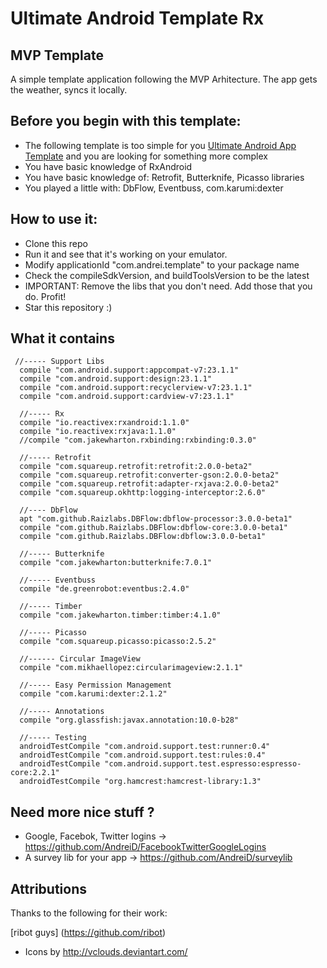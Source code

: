 Ultimate Android Template Rx
===================

MVP Template
------------

A simple template application following the MVP Arhitecture.
The app gets the weather, syncs it locally.

Before you begin with this template:
------------

- The following template is too simple for you [Ultimate Android App Template](https://github.com/AndreiD/UltimateAndroidAppTemplate) and you are looking for something more complex
- You have basic knowledge of RxAndroid
- You have basic knowledge of: Retrofit, Butterknife, Picasso libraries
- You played a little with: DbFlow, Eventbuss, com.karumi:dexter

How to use it:
------------

* Clone this repo
* Run it and see that it's working on your emulator.
* Modify applicationId "com.andrei.template" to your package name
* Check the compileSdkVersion, and buildToolsVersion to be the latest
* IMPORTANT: Remove the libs that you don't need. Add those that you do. Profit!
* Star this repository :)


What it contains
------------

~~~~
 //----- Support Libs
  compile "com.android.support:appcompat-v7:23.1.1"
  compile "com.android.support:design:23.1.1"
  compile "com.android.support:recyclerview-v7:23.1.1"
  compile "com.android.support:cardview-v7:23.1.1"

  //----- Rx
  compile "io.reactivex:rxandroid:1.1.0"
  compile "io.reactivex:rxjava:1.1.0"
  //compile "com.jakewharton.rxbinding:rxbinding:0.3.0"

  //----- Retrofit
  compile "com.squareup.retrofit:retrofit:2.0.0-beta2"
  compile "com.squareup.retrofit:converter-gson:2.0.0-beta2"
  compile "com.squareup.retrofit:adapter-rxjava:2.0.0-beta2"
  compile "com.squareup.okhttp:logging-interceptor:2.6.0"

  //---- DbFlow
  apt "com.github.Raizlabs.DBFlow:dbflow-processor:3.0.0-beta1"
  compile "com.github.Raizlabs.DBFlow:dbflow-core:3.0.0-beta1"
  compile "com.github.Raizlabs.DBFlow:dbflow:3.0.0-beta1"

  //----- Butterknife
  compile "com.jakewharton:butterknife:7.0.1"

  //----- Eventbuss
  compile "de.greenrobot:eventbus:2.4.0"

  //----- Timber
  compile "com.jakewharton.timber:timber:4.1.0"

  //----- Picasso
  compile "com.squareup.picasso:picasso:2.5.2"

  //------ Circular ImageView
  compile "com.mikhaellopez:circularimageview:2.1.1"

  //----- Easy Permission Management
  compile "com.karumi:dexter:2.1.2"

  //----- Annotations
  compile "org.glassfish:javax.annotation:10.0-b28"

  //----- Testing
  androidTestCompile "com.android.support.test:runner:0.4"
  androidTestCompile "com.android.support.test:rules:0.4"
  androidTestCompile "com.android.support.test.espresso:espresso-core:2.2.1"
  androidTestCompile "org.hamcrest:hamcrest-library:1.3"
~~~~

Need more nice stuff ?
------------

- Google, Facebok, Twitter logins -> https://github.com/AndreiD/FacebookTwitterGoogleLogins
- A survey lib for your app -> https://github.com/AndreiD/surveylib

Attributions
------------

Thanks to the following for their work:

[ribot guys] (https://github.com/ribot)
- Icons by http://vclouds.deviantart.com/
